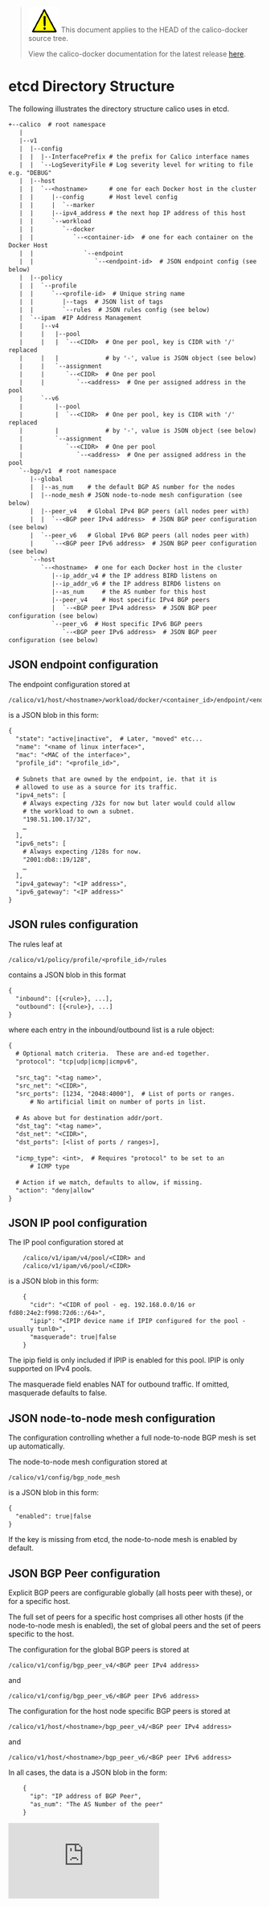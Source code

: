 <!--- master only -->
> ![warning](images/warning.png) This document applies to the HEAD of the calico-docker source tree.
>
> View the calico-docker documentation for the latest release [here](https://github.com/projectcalico/calico-docker/blob/v0.13.0/README.md).
<!--- else
> You are viewing the calico-docker documentation for release **release**.
<!--- end of master only -->

# etcd Directory Structure

The following illustrates the directory structure calico uses in etcd.

 	+--calico  # root namespace
 	   |
 	   |--v1
 	   |  |--config
 	   |  |  |--InterfacePrefix # the prefix for Calico interface names
 	   |  |  `--LogSeverityFile # Log severity level for writing to file e.g. "DEBUG"
	   |  |--host
	   |  |  `--<hostname>      # one for each Docker host in the cluster
	   |  |     |--config       # Host level config
	   |  |     |  `--marker
	   |  |     |--ipv4_address # the next hop IP address of this host
	   |  |     `--workload
	   |  |        `--docker
	   |  |           `--<container-id>  # one for each container on the Docker Host
	   |  |              `--endpoint
	   |  |                 `--<endpoint-id>  # JSON endpoint config (see below)
	   |  |--policy
	   |  |  `--profile
	   |  |     `--<profile-id>  # Unique string name
	   |  |        |--tags  # JSON list of tags
	   |  |        `--rules  # JSON rules config (see below)
	   |  `--ipam  #IP Address Management
	   |     |--v4
	   |     |   |--pool
	   |     |   |  `--<CIDR>  # One per pool, key is CIDR with '/' replaced
	   |     |   |             # by '-', value is JSON object (see below)
	   |     |   `--assignment
	   |     |      `--<CIDR>  # One per pool
	   |     |         `--<address>  # One per assigned address in the pool
	   |     `--v6
	   |         |--pool
	   |         |  `--<CIDR>  # One per pool, key is CIDR with '/' replaced
	   |         |             # by '-', value is JSON object (see below)
	   |         `--assignment
	   |            `--<CIDR>  # One per pool
	   |               `--<address>  # One per assigned address in the pool
 	   `--bgp/v1  # root namespace
 	      |--global
 	      |  |--as_num    # the default BGP AS number for the nodes
 	      |  |--node_mesh # JSON node-to-node mesh configuration (see below)
	      |  |--peer_v4   # Global IPv4 BGP peers (all nodes peer with)
	      |  |  `--<BGP peer IPv4 address>  # JSON BGP peer configuration (see below)
	      |  `--peer_v6   # Global IPv6 BGP peers (all nodes peer with)
	      |     `--<BGP peer IPv6 address>  # JSON BGP peer configuration (see below)
	      `--host
	         `--<hostname>  # one for each Docker host in the cluster
	            |--ip_addr_v4 # the IP address BIRD listens on
	            |--ip_addr_v6 # the IP address BIRD6 listens on
	            |--as_num     # the AS number for this host
	            |--peer_v4    # Host specific IPv4 BGP peers
	            |  `--<BGP peer IPv4 address>  # JSON BGP peer configuration (see below)
	            `--peer_v6  # Host specific IPv6 BGP peers
	               `--<BGP peer IPv6 address>  # JSON BGP peer configuration (see below)


## JSON endpoint configuration

The endpoint configuration stored at 

	/calico/v1/host/<hostname>/workload/docker/<container_id>/endpoint/<endpoint_id>

is a JSON blob in this form:

	{
	  "state": "active|inactive",  # Later, "moved" etc...
	  "name": "<name of linux interface>",
	  "mac": "<MAC of the interface>",
	  "profile_id": "<profile_id>",
	  
	  # Subnets that are owned by the endpoint, ie. that it is
	  # allowed to use as a source for its traffic.
	  "ipv4_nets": [
	    # Always expecting /32s for now but later would could allow
	    # the workload to own a subnet.
	    "198.51.100.17/32",
	    … 
	  ],
	  "ipv6_nets": [
	    # Always expecting /128s for now.
	    "2001:db8::19/128",
	    …
	  ],
	  "ipv4_gateway": "<IP address>",
	  "ipv6_gateway": "<IP address>"
	}

## JSON rules configuration

The rules leaf at 

	/calico/v1/policy/profile/<profile_id>/rules

contains a JSON blob in this format

	{
	  "inbound": [{<rule>}, ...],
	  "outbound": [{<rule>}, ...]
	}

where each entry in the inbound/outbound list is a rule object:

	{
	  # Optional match criteria.  These are and-ed together.
	  "protocol": "tcp|udp|icmp|icmpv6",

	  "src_tag": "<tag name>",
	  "src_net": "<CIDR>",
	  "src_ports": [1234, "2048:4000"],  # List of ports or ranges.
	      # No artificial limit on number of ports in list.

	  # As above but for destination addr/port.
	  "dst_tag": "<tag name>",
	  "dst_net": "<CIDR>",
	  "dst_ports": [<list of ports / ranges>],

	  "icmp_type": <int>,  # Requires "protocol" to be set to an 
	      # ICMP type 

	  # Action if we match, defaults to allow, if missing.
	  "action": "deny|allow"
	} 

## JSON IP pool configuration

The IP pool configuration stored at

        /calico/v1/ipam/v4/pool/<CIDR> and
        /calico/v1/ipam/v6/pool/<CIDR>

is a JSON blob in this form:

        {
          "cidr": "<CIDR of pool - eg. 192.168.0.0/16 or fd80:24e2:f998:72d6::/64>",
          "ipip": "<IPIP device name if IPIP configured for the pool - usually tunl0>",
          "masquerade": true|false
        }

The ipip field is only included if IPIP is enabled for this pool.  IPIP is only supported on IPv4 pools.  

The masquerade field enables NAT for outbound traffic.  If omitted, masquerade defaults to false.

## JSON node-to-node mesh configuration

The configuration controlling whether a full node-to-node BGP mesh is set up
automatically.

The node-to-node mesh configuration stored at

	/calico/v1/config/bgp_node_mesh

is a JSON blob in this form:

 	{
	  "enabled": true|false
	}

If the key is missing from etcd, the node-to-node mesh is enabled by default.

## JSON BGP Peer configuration

Explicit BGP peers are configurable globally (all hosts peer with these), or
for a specific host.

The full set of peers for a specific host comprises all other hosts (if the
node-to-node mesh is enabled), the set of global peers and the set of peers
specific to the host.

The configuration for the global BGP peers is stored at

	/calico/v1/config/bgp_peer_v4/<BGP peer IPv4 address>

and

	/calico/v1/config/bgp_peer_v6/<BGP peer IPv6 address>


The configuration for the host node specific BGP peers is stored at

	/calico/v1/host/<hostname>/bgp_peer_v4/<BGP peer IPv4 address>

and

	/calico/v1/host/<hostname>/bgp_peer_v6/<BGP peer IPv6 address>

In all cases, the data is a JSON blob in the form:

        {
          "ip": "IP address of BGP Peer",
          "as_num": "The AS Number of the peer"
        }

[![Analytics](https://ga-beacon.appspot.com/UA-52125893-3/calico-docker/docs/etcdStructure.md?pixel)](https://github.com/igrigorik/ga-beacon)
